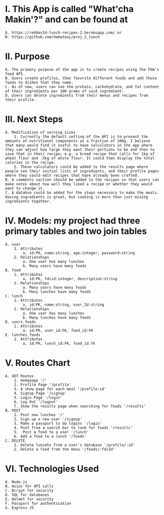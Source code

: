 # I. This App is called "What'cha Makin'?" and can be found at 
    A. https://reddev14-lunch-recipes-2.herokuapp.com/ or 
    B. https://github.com/damatoaj/proj_2_lunch

# II. Purpose
    A. The primary purpose of the app is to create recipes using the FDA's food API.
    B. Users create profiles, then favorite different foods and add those foods to dishes that they name.
    C. As of now, users can see the protein, carbohydrate, and fat content of their ingredients per 100 grams of said ingredient.
    D. Users can delete ingredients from their menus and recipes from their profile.


# III. Next Steps
    A. Modification of serving sizes
        1. Currently the default setting of the API is to present the amounts of nutritional components as a fraction of 100g. I believe that many would find it useful to have calculators in the app where they can adjust how large they want their portions to be and then to save that in their recipe; e.g. a bread recipe that calls for 1kg of wheat flour and .5kg of white flour. It could then display the total calories in the recipe.
        2. These calculators could be added to the results page where people see their initial lists of ingredients, and their profile pages where they could edit recipes that have already been crafted.
    B. A comments section should be added to the recipes so that users can make notes about how well they liked a recipe or whether they would want to change it.
    C. A databse could be added for the steps necessary to make the meals. Having ingredients is great, but cooking is more than just mixing ingredients together.

# IV. Models: my project had three primary tables and two join tables
    A. user
        1. Attributes
            a. id:PK, name:string, age:integer, password:string
        2. Relationships
            a. One user has many lunches
            b. Many users have many foods
    B. food
        1. Attributes
            a. id:PK, fdcid:integer, description:string
        2. Relationships
            a. Many users have many foods
            b. Many lunches have many foods
    C. lunch
        1. Attributes
            a. id:PK, name:string, user_Id:string
        2. Relationships
            a. One user has many lunches
            b. Many lunches have many foods
    D. users_foods
        1. Attributes
            a. id:PK, user_id:FK, food_id:FK
    E. lunches_foods
        1. Attributes
            a. id:PK, lunch_id:FK, food_id:fk

# V. Routes Chart
    A. GET Routes
        1. Homepage '/'
        2. Profile Page '/profile'
        3. A show page for each meal '/profile:id'
        4. Signup Page '/signup'
        5. Login Page '/login'
        6. Log Out '/logout'
        7. Show the results page when searching for foods '/results'
    B. POST
        1. Post new lunches '/'
        2. Sign up a new user '/signup'
        3. Make a passport to do logins '/login'
        4. Post from a search bar to look for foods '/results'
        5.  Post a food to a user '/lunch'
        6. Add a food to a lunch '/foods'
    C. DELETE
        1. Delete luncehs from a user's database '/profile/:id'
        2. Delete a food from the menu '/foods/:fdcId'

# VI. Technologies Used
    A. Node.js
    B. Axios for API calls
    C. Bcrypt for security
    D. SQL for databases
    E. Helmet for security
    F. Passport for authentication
    G. Express JS


